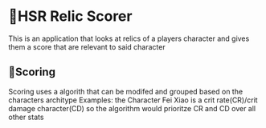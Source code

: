 # 🌟HSR Relic Scorer
This is an application that looks at relics of a players character and gives them a score that are relevant to
said character

## 🔎Scoring
Scoring uses a algorith that can be modifed and grouped based on the characters architype
Examples: the Character Fei Xiao is a crit rate(CR)/crit damage character(CD)
          so the algorithm would prioritze CR and CD over all other stats
